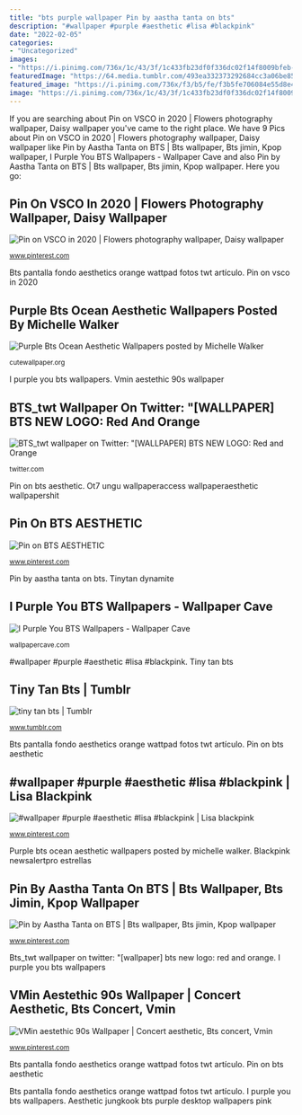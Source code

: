 ```yaml
---
title: "bts purple wallpaper Pin by aastha tanta on bts"
description: "#wallpaper #purple #aesthetic #lisa #blackpink"
date: "2022-02-05"
categories:
- "Uncategorized"
images:
- "https://i.pinimg.com/736x/1c/43/3f/1c433fb23df0f336dc02f14f8009bfeb--purple.jpg"
featuredImage: "https://64.media.tumblr.com/493ea332373292684cc3a06be85bd02b/e06212763e23d4a7-ba/s500x750/83aac64fb012553a09d1a14c57641d40e20ea530.jpg"
featured_image: "https://i.pinimg.com/736x/f3/b5/fe/f3b5fe706084e55d8e4c02958a3eddf7.jpg"
image: "https://i.pinimg.com/736x/1c/43/3f/1c433fb23df0f336dc02f14f8009bfeb--purple.jpg"
---
```


If you are searching about Pin on VSCO in 2020 | Flowers photography wallpaper, Daisy wallpaper you've came to the right place. We have 9 Pics about Pin on VSCO in 2020 | Flowers photography wallpaper, Daisy wallpaper like Pin by Aastha Tanta on BTS | Bts wallpaper, Bts jimin, Kpop wallpaper, I Purple You BTS Wallpapers - Wallpaper Cave and also Pin by Aastha Tanta on BTS | Bts wallpaper, Bts jimin, Kpop wallpaper. Here you go:

## Pin On VSCO In 2020 | Flowers Photography Wallpaper, Daisy Wallpaper

![Pin on VSCO in 2020 | Flowers photography wallpaper, Daisy wallpaper](https://i.pinimg.com/736x/f3/b5/fe/f3b5fe706084e55d8e4c02958a3eddf7.jpg "Aesthetic jungkook bts purple desktop wallpapers pink")

<small>www.pinterest.com</small>

Bts pantalla fondo aesthetics orange wattpad fotos twt artículo. Pin on vsco in 2020

## Purple Bts Ocean Aesthetic Wallpapers Posted By Michelle Walker

![Purple Bts Ocean Aesthetic Wallpapers posted by Michelle Walker](https://cutewallpaper.org/21/purple-bts-ocean-aesthetic-wallpapers/Army-purple-ocean-discovered-by-on-We-Heart-It.jpg "#wallpaper #purple #aesthetic #lisa #blackpink")

<small>cutewallpaper.org</small>

I purple you bts wallpapers. Vmin aestethic 90s wallpaper

## BTS_twt Wallpaper On Twitter: &quot;[WALLPAPER] BTS NEW LOGO: Red And Orange

![BTS_twt wallpaper on Twitter: &quot;[WALLPAPER] BTS NEW LOGO: Red and Orange](https://pbs.twimg.com/media/DEVT29PUMAA-0bl.jpg "Purple bts ocean aesthetic wallpapers posted by michelle walker")

<small>twitter.com</small>

Pin on bts aesthetic. Ot7 ungu wallpaperaccess wallpaperaesthetic wallpapershit

## Pin On BTS AESTHETIC

![Pin on BTS AESTHETIC](https://i.pinimg.com/736x/1c/43/3f/1c433fb23df0f336dc02f14f8009bfeb--purple.jpg "Blackpink newsalertpro estrellas")

<small>www.pinterest.com</small>

Pin by aastha tanta on bts. Tinytan dynamite

## I Purple You BTS Wallpapers - Wallpaper Cave

![I Purple You BTS Wallpapers - Wallpaper Cave](https://wallpapercave.com/wp/wp8995707.jpg "Vmin aestethic 90s wallpaper")

<small>wallpapercave.com</small>

#wallpaper #purple #aesthetic #lisa #blackpink. Tiny tan bts

## Tiny Tan Bts | Tumblr

![tiny tan bts | Tumblr](https://64.media.tumblr.com/493ea332373292684cc3a06be85bd02b/e06212763e23d4a7-ba/s500x750/83aac64fb012553a09d1a14c57641d40e20ea530.jpg "Pin by aastha tanta on bts")

<small>www.tumblr.com</small>

Bts pantalla fondo aesthetics orange wattpad fotos twt artículo. Pin on bts aesthetic

## #wallpaper #purple #aesthetic #lisa #blackpink | Lisa Blackpink

![#wallpaper #purple #aesthetic #lisa #blackpink | Lisa blackpink](https://i.pinimg.com/736x/ae/14/bb/ae14bbd3505dbdace437eaffc554be3b.jpg "Tinytan dynamite")

<small>www.pinterest.com</small>

Purple bts ocean aesthetic wallpapers posted by michelle walker. Blackpink newsalertpro estrellas

## Pin By Aastha Tanta On BTS | Bts Wallpaper, Bts Jimin, Kpop Wallpaper

![Pin by Aastha Tanta on BTS | Bts wallpaper, Bts jimin, Kpop wallpaper](https://i.pinimg.com/736x/c8/e8/ec/c8e8ece3ea4bf774b13f2352a6b0c234.jpg "Blackpink newsalertpro estrellas")

<small>www.pinterest.com</small>

Bts_twt wallpaper on twitter: &quot;[wallpaper] bts new logo: red and orange. I purple you bts wallpapers

## VMin Aestethic 90s Wallpaper | Concert Aesthetic, Bts Concert, Vmin

![VMin aestethic 90s Wallpaper | Concert aesthetic, Bts concert, Vmin](https://i.pinimg.com/736x/8c/ee/35/8cee35e22e5dbedfd09eb839ac924323.jpg "Blackpink newsalertpro estrellas")

<small>www.pinterest.com</small>

Bts pantalla fondo aesthetics orange wattpad fotos twt artículo. Pin on bts aesthetic

Bts pantalla fondo aesthetics orange wattpad fotos twt artículo. I purple you bts wallpapers. Aesthetic jungkook bts purple desktop wallpapers pink
